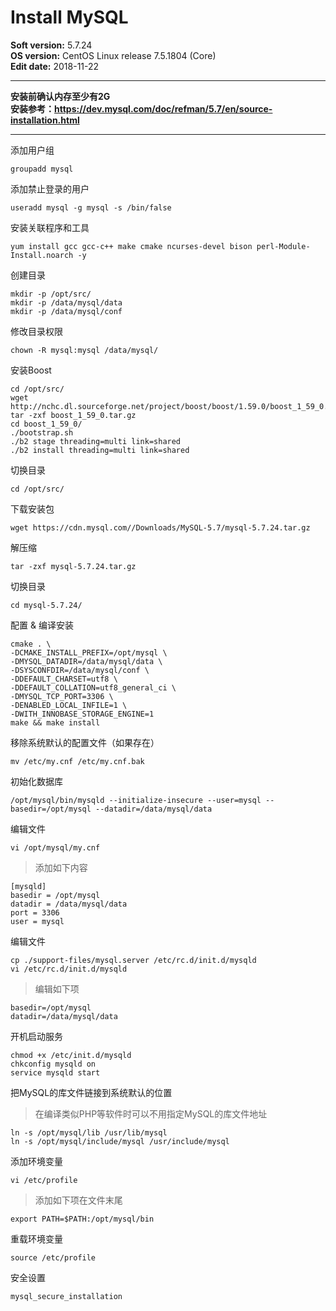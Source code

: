 # Install MySQL

**Soft version:** 5.7.24  
**OS version:** CentOS Linux release 7.5.1804 (Core)  
**Edit date:** 2018-11-22  

-----

**安装前确认内存至少有2G**  
**安装参考：https://dev.mysql.com/doc/refman/5.7/en/source-installation.html**

-----

添加用户组
```
groupadd mysql
```

添加禁止登录的用户
```
useradd mysql -g mysql -s /bin/false
```

安装关联程序和工具
```
yum install gcc gcc-c++ make cmake ncurses-devel bison perl-Module-Install.noarch -y
```

创建目录
```
mkdir -p /opt/src/
mkdir -p /data/mysql/data
mkdir -p /data/mysql/conf
```

修改目录权限
```
chown -R mysql:mysql /data/mysql/
```

安装Boost
```
cd /opt/src/
wget http://nchc.dl.sourceforge.net/project/boost/boost/1.59.0/boost_1_59_0.tar.gz
tar -zxf boost_1_59_0.tar.gz
cd boost_1_59_0/
./bootstrap.sh
./b2 stage threading=multi link=shared
./b2 install threading=multi link=shared
```

切换目录
```
cd /opt/src/
```

下载安装包
```
wget https://cdn.mysql.com//Downloads/MySQL-5.7/mysql-5.7.24.tar.gz
```

解压缩
```
tar -zxf mysql-5.7.24.tar.gz
```

切换目录
```
cd mysql-5.7.24/
```

配置 & 编译安装
```
cmake . \
-DCMAKE_INSTALL_PREFIX=/opt/mysql \
-DMYSQL_DATADIR=/data/mysql/data \
-DSYSCONFDIR=/data/mysql/conf \
-DDEFAULT_CHARSET=utf8 \
-DDEFAULT_COLLATION=utf8_general_ci \
-DMYSQL_TCP_PORT=3306 \
-DENABLED_LOCAL_INFILE=1 \
-DWITH_INNOBASE_STORAGE_ENGINE=1
make && make install
```

移除系统默认的配置文件（如果存在）
```
mv /etc/my.cnf /etc/my.cnf.bak
```

初始化数据库
```
/opt/mysql/bin/mysqld --initialize-insecure --user=mysql --basedir=/opt/mysql --datadir=/data/mysql/data
```

编辑文件
```
vi /opt/mysql/my.cnf
```
> 添加如下内容
```
[mysqld]
basedir = /opt/mysql
datadir = /data/mysql/data
port = 3306
user = mysql
```

编辑文件
```
cp ./support-files/mysql.server /etc/rc.d/init.d/mysqld
vi /etc/rc.d/init.d/mysqld
```
> 编辑如下项
```
basedir=/opt/mysql
datadir=/data/mysql/data
```

开机启动服务
```
chmod +x /etc/init.d/mysqld
chkconfig mysqld on
service mysqld start
```

把MySQL的库文件链接到系统默认的位置
> 在编译类似PHP等软件时可以不用指定MySQL的库文件地址
```
ln -s /opt/mysql/lib /usr/lib/mysql
ln -s /opt/mysql/include/mysql /usr/include/mysql
```

添加环境变量
```
vi /etc/profile
```
> 添加如下项在文件末尾
```
export PATH=$PATH:/opt/mysql/bin
```

重载环境变量
```
source /etc/profile
```

安全设置
```
mysql_secure_installation
```
